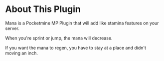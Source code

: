 # About This Plugin
Mana is a Pocketmine MP Plugin that will add like stamina features on your server.

When you're sprint or jump, the mana will decrease.

If you want the mana to regen, you have to stay at a place and didn't moving an inch.
